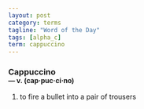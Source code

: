 ```yaml
---
layout: post
category: terms
tagline: "Word of the Day"
tags: [alpha_c]
term: cappuccino
---
```


<h3>Cappuccino<br/> <small>&mdash; v. (cap<span>&middot;</span>puc<span>&middot;</span>ci<span>&middot;</span>no)</small></h3>
<p><ol><li>to fire a bullet into a pair of trousers</li>
</ol></p>
